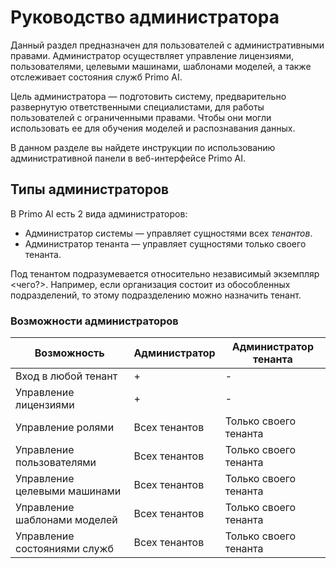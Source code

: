 # Руководство администратора

Данный раздел предназначен для пользователей с административными правами. Администратор осуществляет управление лицензиями, пользователями, целевыми машинами, шаблонами моделей, а также отслеживает состояния служб Primo AI. 

Цель администратора — подготовить систему, предварительно развернутую ответственными специалистами, для работы пользователей с ограниченными правами. Чтобы они могли использовать ее для обучения моделей и распознавания данных.

В данном разделе вы найдете инструкции по использованию административной панели в веб-интерфейсе Primo AI. 


## Типы администраторов

В Primo AI есть 2 вида администраторов:
* Администратор системы — управляет сущностями всех *тенантов*.
* Администратор тенанта — управляет сущностями только своего тенанта.

Под тенантом подразумевается относительно независимый экземпляр <чего?>. Например, если организация состоит из обособленных подразделений, то этому подразделению можно назначить тенант.


### Возможности администраторов
 
| Возможность                   | Администратор  | Администратор тенанта  |
| ----------------------------- | -------------- | ---------------------- |
| Вход в любой тенант           | +              | -                      |
| Управление лицензиями         | +              | -                      |
| Управление ролями             | Всех тенантов  | Только своего тенанта  |
| Управление пользователями     | Всех тенантов  | Только своего тенанта  |
| Управление целевыми машинами  | Всех тенантов  | Только своего тенанта  |
| Управление шаблонами моделей  | Всех тенантов  | Только своего тенанта  |
| Управление состояниями служб  | Всех тенантов  | Только своего тенанта  |
